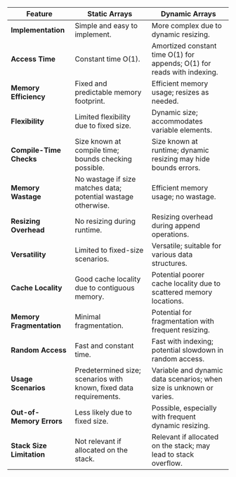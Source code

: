 | Feature                     | Static Arrays                                        | Dynamic Arrays                                       |
|-----------------------------|------------------------------------------------------|------------------------------------------------------|
| **Implementation**          | Simple and easy to implement.                        | More complex due to dynamic resizing.                 |
| **Access Time**             | Constant time O(1).                                  | Amortized constant time O(1) for appends; O(1) for reads with indexing. |
| **Memory Efficiency**       | Fixed and predictable memory footprint.              | Efficient memory usage; resizes as needed.            |
| **Flexibility**             | Limited flexibility due to fixed size.                | Dynamic size; accommodates variable elements.        |
| **Compile-Time Checks**     | Size known at compile time; bounds checking possible. | Size known at runtime; dynamic resizing may hide bounds errors. |
| **Memory Wastage**          | No wastage if size matches data; potential wastage otherwise. | Efficient memory usage; no wastage.                   |
| **Resizing Overhead**       | No resizing during runtime.                          | Resizing overhead during append operations.          |
| **Versatility**             | Limited to fixed-size scenarios.                     | Versatile; suitable for various data structures.     |
| **Cache Locality**          | Good cache locality due to contiguous memory.         | Potential poorer cache locality due to scattered memory locations. |
| **Memory Fragmentation**    | Minimal fragmentation.                               | Potential for fragmentation with frequent resizing. |
| **Random Access**           | Fast and constant time.                              | Fast with indexing; potential slowdown in random access. |
| **Usage Scenarios**         | Predetermined size; scenarios with known, fixed data requirements. | Variable and dynamic data scenarios; when size is unknown or varies. |
| **Out-of-Memory Errors**    | Less likely due to fixed size.                       | Possible, especially with frequent dynamic resizing. |
| **Stack Size Limitation**   | Not relevant if allocated on the stack.              | Relevant if allocated on the stack; may lead to stack overflow. |
